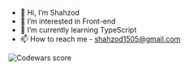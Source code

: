 - 👋 Hi, I’m Shahzod
- 👀 I’m interested in Front-end
- 🌱 I’m currently learning TypeScript
- 📫 How to reach me - shahzod1505@gmail.com 

<img src="https://www.codewars.com/users/rsschool_ShahzodK/badges/small" alt="Codewars score"/>
